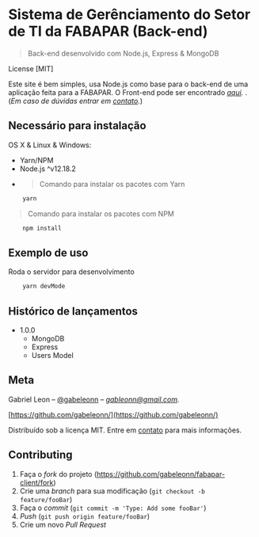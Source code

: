 # Sistema de Gerênciamento do Setor de TI da FABAPAR (Back-end)

> Back-end desenvolvido com Node.js, Express & MongoDB

License [MIT]

Este site é bem simples, usa Node.js como base para o back-end de uma aplicação feita para a FABAPAR. O Front-end pode ser encontrado _[aqui][frontend]._ .(_Em caso de dúvidas entrar em [contato][contato]._)

## Necessário para instalação

OS X & Linux & Windows:

-   Yarn/NPM
-   Node.js ^v12.18.2
-   > Comando para instalar os pacotes com Yarn

```sh
    yarn
```

> Comando para instalar os pacotes com NPM

```sh
    npm install
```

## Exemplo de uso

Roda o servidor para desenvolvimento

```sh
    yarn devMode
```

## Histórico de lançamentos

-   1.0.0
    -   MongoDB
    -   Express
    -   Users Model

## Meta

Gabriel Leon – [@gabeleonn](https://linkedin.com/in/gabeleonn) – _[gableonn@gmail.com][contato]._

[https://github.com/gabeleonn/](https://github.com/gabeleonn/)

Distribuído sob a licença MIT. Entre em [contato][contato] para mais informações.

## Contributing

1. Faça o _fork_ do projeto (<https://github.com/gabeleonn/fabapar-client/fork>)
2. Crie uma _branch_ para sua modificação (`git checkout -b feature/fooBar`)
3. Faça o _commit_ (`git commit -m 'Type: Add some fooBar'`)
4. _Push_ (`git push origin feature/fooBar`)
5. Crie um novo _Pull Request_

[contato]: mailto:gableonn@gmail.com
[react-app]: https://create-react-app.dev/docs/getting-started/
[frontend]: https://github.com/gabeleonn/fabapar-client/
